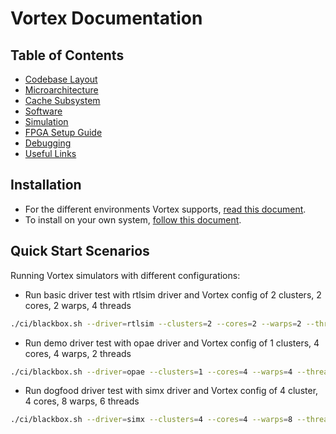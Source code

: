 # Vortex Documentation

## Table of Contents

- [Codebase Layout](codebase.md)
- [Microarchitecture](microarchitecture.md)
- [Cache Subsystem](cache_subsystem.md)
- [Software](software.md)
- [Simulation](simulation.md)
- [FPGA Setup Guide](fpga_setup.md)
- [Debugging](debugging.md)
- [Useful Links](references.md)

## Installation

- For the different environments Vortex supports, [read this document](environment_setup.md).
- To install on your own system, [follow this document](install_vortex.md).

## Quick Start Scenarios

Running Vortex simulators with different configurations:

- Run basic driver test with rtlsim driver and Vortex config of 2 clusters, 2 cores, 2 warps, 4 threads

```bash
./ci/blackbox.sh --driver=rtlsim --clusters=2 --cores=2 --warps=2 --threads=4  --app=basic
```

- Run demo driver test with opae driver and Vortex config of 1 clusters, 4 cores, 4 warps, 2 threads

```bash
./ci/blackbox.sh --driver=opae --clusters=1 --cores=4 --warps=4 --threads=2 --app=demo
```

- Run dogfood driver test with simx driver and Vortex config of 4 cluster, 4 cores, 8 warps, 6 threads

```bash
./ci/blackbox.sh --driver=simx --clusters=4 --cores=4 --warps=8 --threads=6  --app=dogfood
```
